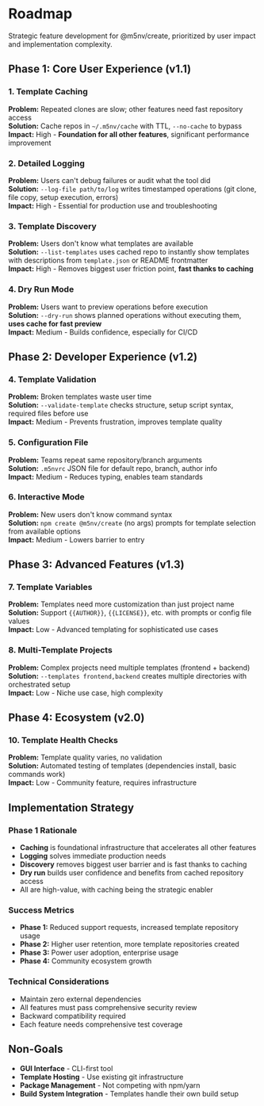 # Roadmap

Strategic feature development for @m5nv/create, prioritized by user impact and implementation complexity.

## Phase 1: Core User Experience (v1.1)

### 1. Template Caching

**Problem:** Repeated clones are slow; other features need fast repository access  
**Solution:** Cache repos in `~/.m5nv/cache` with TTL, `--no-cache` to bypass  
**Impact:** High - **Foundation for all other features**, significant performance improvement

### 2. Detailed Logging

**Problem:** Users can't debug failures or audit what the tool did  
**Solution:** `--log-file path/to/log` writes timestamped operations (git clone, file copy, setup execution, errors)  
**Impact:** High - Essential for production use and troubleshooting

### 3. Template Discovery

**Problem:** Users don't know what templates are available  
**Solution:** `--list-templates` uses cached repo to instantly show templates with descriptions from `template.json` or README frontmatter  
**Impact:** High - Removes biggest user friction point, **fast thanks to caching**

### 4. Dry Run Mode

**Problem:** Users want to preview operations before execution  
**Solution:** `--dry-run` shows planned operations without executing them, **uses cache for fast preview**  
**Impact:** Medium - Builds confidence, especially for CI/CD

## Phase 2: Developer Experience (v1.2)

### 4. Template Validation

**Problem:** Broken templates waste user time  
**Solution:** `--validate-template` checks structure, setup script syntax, required files before use  
**Impact:** Medium - Prevents frustration, improves template quality

### 5. Configuration File

**Problem:** Teams repeat same repository/branch arguments  
**Solution:** `.m5nvrc` JSON file for default repo, branch, author info  
**Impact:** Medium - Reduces typing, enables team standards

### 6. Interactive Mode

**Problem:** New users don't know command syntax  
**Solution:** `npm create @m5nv/create` (no args) prompts for template selection from available options  
**Impact:** Medium - Lowers barrier to entry

## Phase 3: Advanced Features (v1.3)

### 7. Template Variables

**Problem:** Templates need more customization than just project name  
**Solution:** Support `{{AUTHOR}}`, `{{LICENSE}}`, etc. with prompts or config file values  
**Impact:** Low - Advanced templating for sophisticated use cases

### 8. Multi-Template Projects

**Problem:** Complex projects need multiple templates (frontend + backend)  
**Solution:** `--templates frontend,backend` creates multiple directories with orchestrated setup  
**Impact:** Low - Niche use case, high complexity

## Phase 4: Ecosystem (v2.0)

### 10. Template Health Checks

**Problem:** Template quality varies, no validation  
**Solution:** Automated testing of templates (dependencies install, basic commands work)  
**Impact:** Low - Community feature, requires infrastructure

## Implementation Strategy

### Phase 1 Rationale

- **Caching** is foundational infrastructure that accelerates all other features
- **Logging** solves immediate production needs
- **Discovery** removes biggest user barrier and is fast thanks to caching
- **Dry run** builds user confidence and benefits from cached repository access
- All are high-value, with caching being the strategic enabler

### Success Metrics

- **Phase 1:** Reduced support requests, increased template repository usage
- **Phase 2:** Higher user retention, more template repositories created
- **Phase 3:** Power user adoption, enterprise usage
- **Phase 4:** Community ecosystem growth

### Technical Considerations

- Maintain zero external dependencies
- All features must pass comprehensive security review
- Backward compatibility required
- Each feature needs comprehensive test coverage

## Non-Goals

- **GUI Interface** - CLI-first tool
- **Template Hosting** - Use existing git infrastructure
- **Package Management** - Not competing with npm/yarn
- **Build System Integration** - Templates handle their own build setup
